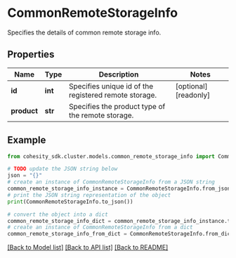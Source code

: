 # CommonRemoteStorageInfo

Specifies the details of common remote storage info.

## Properties

Name | Type | Description | Notes
------------ | ------------- | ------------- | -------------
**id** | **int** | Specifies unique id of the registered remote storage. | [optional] [readonly] 
**product** | **str** | Specifies the product type of the remote storage. | 

## Example

```python
from cohesity_sdk.cluster.models.common_remote_storage_info import CommonRemoteStorageInfo

# TODO update the JSON string below
json = "{}"
# create an instance of CommonRemoteStorageInfo from a JSON string
common_remote_storage_info_instance = CommonRemoteStorageInfo.from_json(json)
# print the JSON string representation of the object
print(CommonRemoteStorageInfo.to_json())

# convert the object into a dict
common_remote_storage_info_dict = common_remote_storage_info_instance.to_dict()
# create an instance of CommonRemoteStorageInfo from a dict
common_remote_storage_info_from_dict = CommonRemoteStorageInfo.from_dict(common_remote_storage_info_dict)
```
[[Back to Model list]](../README.md#documentation-for-models) [[Back to API list]](../README.md#documentation-for-api-endpoints) [[Back to README]](../README.md)


